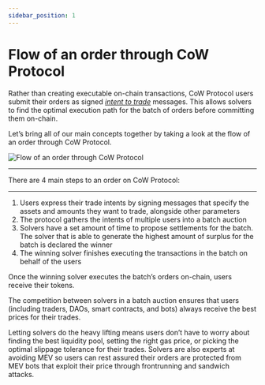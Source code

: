 ```yaml
---
sidebar_position: 1
---
```


# Flow of an order through CoW Protocol

Rather than creating executable on-chain transactions, CoW Protocol users submit their orders as signed [*intent to trade*](cow-protocol/concepts/introduction/intents-to-trade) messages. This allows solvers to find the optimal execution path for the batch of orders before committing them on-chain.

Let’s bring all of our main concepts together by taking a look at the flow of an order through CoW Protocol.

![Flow of an order through CoW Protocol](/img/concepts/flow-of-an-order.png)

---

There are 4 main steps to an order on CoW Protocol:

---

1. Users express their trade intents by signing messages that specify the assets and amounts they want to trade, alongside other parameters
2. The protocol gathers the intents of multiple users into a batch auction
3. Solvers have a set amount of time to propose settlements for the batch. The solver that is able to generate the highest amount of surplus for the batch is declared the winner 
4. The winning solver finishes executing the transactions in the batch on behalf of the users

Once the winning solver executes the batch’s orders on-chain, users receive their tokens.

The competition between solvers in a batch auction ensures that users (including traders, DAOs, smart contracts, and bots) always receive the best prices for their trades. 

Letting solvers do the heavy lifting means users don’t have to worry about finding the best liquidity pool, setting the right gas price, or picking the optimal slippage tolerance for their trades. Solvers are also experts at avoiding MEV so users can rest assured their orders are protected from MEV bots that exploit their price through frontrunning and sandwich attacks.
